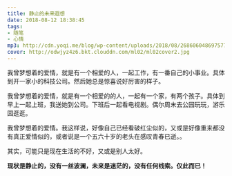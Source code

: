 ```yaml
---
title: 静止的未来遐想
date: 2018-08-12 18:38:45
tags: 
- 随笔
- 心情
mp3: http://cdn.yoqi.me/blog/wp-content/uploads/2018/08/2686060486975775750_hd.mp3
cover: http://odwjyz4z6.bkt.clouddn.com/ml02/ml02cover2.jpg
---
```

我曾梦想着的爱情，就是有一个相爱的人，一起工作，有一番自己的小事业。具体到开一家小的科技公司。然后她总是惊喜说好厉害的样子。

我曾梦想着的爱情，就是有一个相爱的的人，一起有一个家，有两个孩子。具体到早上一起上班，我送她到公司。下班后一起看电视剧。偶尔周末去公园玩玩，游乐园逛逛。

我曾梦想着的爱情。我这样说，好像自己已经看破红尘似的，又或是好像重来都没有真正爱情似的，或者说是一个五六十岁的老头在感叹青春已逝。。

其实，可能只是现在生活的不好，又或是别人太好。

**现状是静止的，没有一丝波澜，未来是迷茫的，没有任何线索。仅此而已！**
